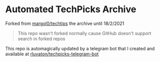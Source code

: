 # Automated TechPicks Archive
Forked from [margol0/techtips](https://github.com/margol0/techtips) the archive until 18/2/2021

> This repo wasn't forked normally cause GitHub doesn't support search in forked repos


This repo is automagically updated by a telegram bot that I created and available at [rluvaton/techpicks-telegram-bot](https://github.com/rluvaton/techpicks-telegram-bot)


